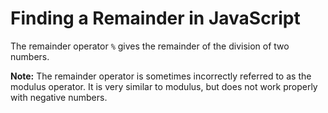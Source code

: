 # **Finding a Remainder in JavaScript**

The remainder operator `%` gives the remainder of the division of two numbers.

**Note:** The remainder operator is sometimes incorrectly referred to as the modulus operator. It is very similar to modulus, but does not work properly with negative numbers.